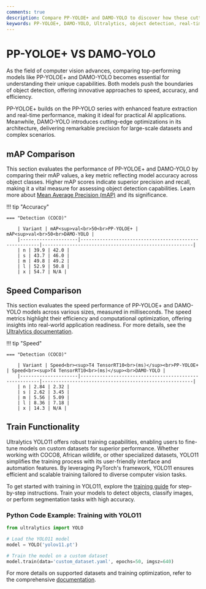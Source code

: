 ```yaml
---
comments: true  
description: Compare PP-YOLOE+ and DAMO-YOLO to discover how these cutting-edge object detection models perform in terms of speed, accuracy, and efficiency. Learn how they stack up for real-time AI, edge AI, and computer vision applications.  
keywords: PP-YOLOE+, DAMO-YOLO, Ultralytics, object detection, real-time AI, edge AI, computer vision, model comparison
---
```


# PP-YOLOE+ VS DAMO-YOLO

As the field of computer vision advances, comparing top-performing models like PP-YOLOE+ and DAMO-YOLO becomes essential for understanding their unique capabilities. Both models push the boundaries of object detection, offering innovative approaches to speed, accuracy, and efficiency.

PP-YOLOE+ builds on the PP-YOLO series with enhanced feature extraction and real-time performance, making it ideal for practical AI applications. Meanwhile, DAMO-YOLO introduces cutting-edge optimizations in its architecture, delivering remarkable precision for large-scale datasets and complex scenarios.


## mAP Comparison

This section evaluates the performance of PP-YOLOE+ and DAMO-YOLO by comparing their mAP values, a key metric reflecting model accuracy across object classes. Higher mAP scores indicate superior precision and recall, making it a vital measure for assessing object detection capabilities. Learn more about [Mean Average Precision (mAP)](https://www.ultralytics.com/glossary/mean-average-precision-map) and its significance.


!!! tip "Accuracy"

	=== "Detection (COCO)"

		| Variant | mAP<sup>val<br>50<br>PP-YOLOE+ | mAP<sup>val<br>50<br>DAMO-YOLO |
		|---------------------|-------------------------------------------------------|-------------------------------------------------------|
		| n | 39.9 | 42.0 |
		| s | 43.7 | 46.0 |
		| m | 49.8 | 49.2 |
		| l | 52.9 | 50.8 |
		| x | 54.7 | N/A |
		

## Speed Comparison

This section evaluates the speed performance of PP-YOLOE+ and DAMO-YOLO models across various sizes, measured in milliseconds. The speed metrics highlight their efficiency and computational optimization, offering insights into real-world application readiness. For more details, see the [Ultralytics documentation](https://docs.ultralytics.com/models/yolov10/).


!!! tip "Speed"

	=== "Detection (COCO)"

		| Variant | Speed<br><sup>T4 TensorRT10<br>(ms)</sup><br>PP-YOLOE+ | Speed<br><sup>T4 TensorRT10<br>(ms)</sup><br>DAMO-YOLO |
		|---------------------|-------------------------------------------------------|-------------------------------------------------------|
		| n | 2.84 | 2.32 |
		| s | 2.62 | 3.45 |
		| m | 5.56 | 5.09 |
		| l | 8.36 | 7.18 |
		| x | 14.3 | N/A |

## Train Functionality

Ultralytics YOLO11 offers robust training capabilities, enabling users to fine-tune models on custom datasets for superior performance. Whether working with COCO8, African wildlife, or other specialized datasets, YOLO11 simplifies the training process with its user-friendly interface and automation features. By leveraging PyTorch's framework, YOLO11 ensures efficient and scalable training tailored to diverse computer vision tasks.

To get started with training in YOLO11, explore the [training guide](https://docs.ultralytics.com/modes/train/) for step-by-step instructions. Train your models to detect objects, classify images, or perform segmentation tasks with high accuracy.

### Python Code Example: Training with YOLO11
```python
from ultralytics import YOLO

# Load the YOLO11 model
model = YOLO('yolov11.pt')

# Train the model on a custom dataset
model.train(data='custom_dataset.yaml', epochs=50, imgsz=640)
```

For more details on supported datasets and training optimization, refer to the comprehensive [documentation](https://docs.ultralytics.com/).
